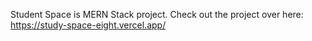 Student Space is MERN Stack project.
Check out the project over here: https://study-space-eight.vercel.app/
